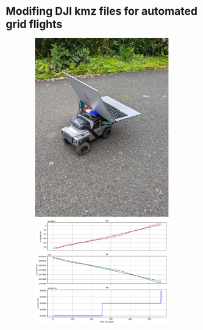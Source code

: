 # Modifing DJI kmz files for automated grid flights
<p align="center">
  <img src="drift_car.jpg" width="350" title="hover text">
  <img src="drift_trend.png" width="350" alt="accessibility text">
</p>
